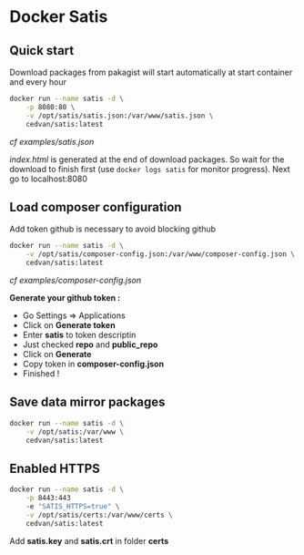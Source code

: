 # Docker Satis

## Quick start

Download packages from pakagist will start automatically at start container and every hour

```bash
docker run --name satis -d \
    -p 8080:80 \
    -v /opt/satis/satis.json:/var/www/satis.json \
    cedvan/satis:latest
```
*cf examples/satis.json*

*index.html* is generated at the end of download packages. So wait for the download to finish first (use ```docker logs satis``` for monitor progress). Next go to localhost:8080

## Load composer configuration

Add token github is necessary to avoid blocking github

```bash
docker run --name satis -d \
    -v /opt/satis/composer-config.json:/var/www/composer-config.json \
    cedvan/satis:latest
```
*cf examples/composer-config.json*

**Generate your github token :**

- Go Settings => Applications
- Click on **Generate token**
- Enter **satis** to token descriptin
- Just checked **repo** and **public_repo**
- Click on **Generate**
- Copy token in **composer-config.json**
- Finished !

## Save data mirror packages

```bash
docker run --name satis -d \
    -v /opt/satis:/var/www \
    cedvan/satis:latest
```

## Enabled HTTPS

```bash
docker run --name satis -d \
    -p 8443:443
    -e "SATIS_HTTPS=true" \
    -v /opt/satis/certs:/var/www/certs \
    cedvan/satis:latest
```
Add **satis.key** and **satis.crt** in folder **certs**
